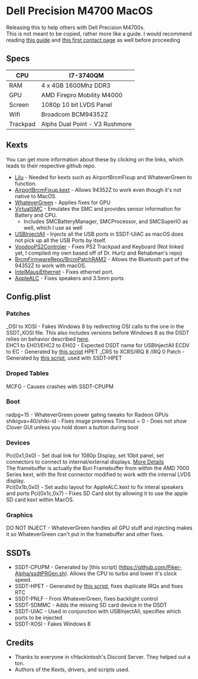# Dell Precision M4700 MacOS
    
Releasing this to help others with Dell Precision M4700s.  
This is not meant to be copied, rather more like a guide. I would recommend reading [this guide](https://hackintosh.gitbook.io/-r-hackintosh-vanilla-desktop-guide/) and [this first contact page](https://internet-install.gitbook.io/macos-internet-install/) as well before proceeding

## Specs

| CPU |  I7-3740QM  |
|---|---|
| RAM  | 4 x 4GB 1600Mhz DDR3  |
| GPU  | AMD Firepro Mobility M4000  |
| Screen  | 1080p 10 bit LVDS Panel  |
| Wifi  |  Broadcom BCM94352Z  |
| Trackpad  | Alphs Dual Point - V3 Rushmore  |

## Kexts
You can get more information about these by clicking on the links, which leads to their respective github repo.

* [Lilu](https://github.com/acidanthera/Lilu) - Needed for kexts such as AirportBrcmFixup and WhateverGreen to function.  
* [AirportBrcmFixup.kext](https://github.com/acidanthera/AirportBrcmFixup) - Allows 94352Z to work even though it's not native to MacOS.  
* [WhateverGreen](https://github.com/acidanthera/WhateverGreen) - Applies fixes for GPU
* [VirtualSMC](https://github.com/acidanthera/VirtualSMC) - Emulates the SMC and provides sensor information for Battery and CPU.
  * Includes SMCBatteryManager, SMCProcessor, and SMCSuperIO as well, which I use as well  
* [USBInjectAll](https://github.com/RehabMan/OS-X-USB-Inject-All) - Injects all the USB ports in SSDT-UIAC as macOS does not pick up all the USB Ports by itself.
* [VoodooPS2Controler]() - Fixes PS2 Trackpad and Keyboard (Not linked yet, I compiled my own based off of Dr. Hurtz and Rehabman's repo)
* [BrcmFirmwareRepo/BrcmPatchRAM2](https://github.com/RehabMan/OS-X-BrcmPatchRAM) - Allows the Bluetooth part of the 94352Z to work with macOS.
* [IntelMausiEthernet](https://github.com/Mieze/IntelMausiEthernet) - Fixes ethernet port.
* [AppleALC]() - Fixes speakers and 3.5mm ports

## Config.plist

### Patches

_OSI to XOSI - Fakes Windows 8 by redirecting OSI calls to the one in the SSDT_XOSI file. This also includes versions before Windows 8 as the DSDT relies on behavior described [here](https://docs.microsoft.com/en-us/windows-hardware/drivers/acpi/winacpi-osi).  
EHC1 to EH01/EHC2 to EH02 - Expected DSDT name for USBInjectAll
ECDV to EC - Generated by [this script](https://github.com/corpnewt/USBMap)
HPET _CRS to XCRS/IRQ 8 /IRQ 0 Patch - Generated by [this script](https://github.com/corpnewt/FixHPET), used with SSDT-HPET

### Droped Tables

MCFG - Causes crashes with SSDT-CPUPM

### Boot

radpg=15 - WhateverGreen power gating tweaks for Radeon GPUs
shikigva=40/shiki-id - Fixes image previews
Timeout = 0 - Does not show Clover GUI unless you hold down a button during boot

### Devices
Pci(0x1,0x0) - Set dual link for 1080p Display, set 10bit panel, set connectors to connect to internal/external displays. [More Details](https://github.com/acidanthera/WhateverGreen/blob/master/Manual/FAQ.Radeon.en.md)  
The framebuffer is actually the Buri Framebuffer from within the AMD 7000 Series kext, with the first connector modified to work with the internal LVDS display.  
Pci(0x1b,0x0) - Set audio layout for AppleALC.kext to fix interal speakers and ports
Pci(0x1c,0x7) - Fixes SD Card slot by allowing it to use the apple SD card kext within MacOS.

### Graphics
DO NOT INJECT - WhateverGreen handles all GPU stuff and injecting makes it so WhateverGreen can't put in the framebuffer and other fixes.

## SSDTs

* SSDT-CPUPM - Generated by [this script] (https://github.com/Piker-Alpha/ssdtPRGen.sh). Allows the CPU to turbo and lower it's clock speed.
* SSDT-HPET - Generated by [this script](https://github.com/corpnewt/FixHPET), fixes duplicate IRQs and fixes RTC
* SSDT-PNLF - From WhateverGreen, fixes backlight control
* SSDT-SDMMC - Adds the missing SD card device in the DSDT
* SSDT-UIAC - Used in conjunction with USBInjectAll, specifies which ports to be injected
* SSDT-XOSI - Fakes Windows 8

## Credits
* Thanks to everyone in r/Hackintosh's Discord Server. They helped out a ton.
* Authors of the Kexts, drivers, and scripts used.
